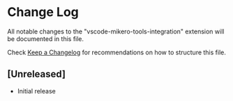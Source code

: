 # Change Log

All notable changes to the "vscode-mikero-tools-integration" extension will be documented in this file.

Check [Keep a Changelog](http://keepachangelog.com/) for recommendations on how to structure this file.

## [Unreleased]

- Initial release